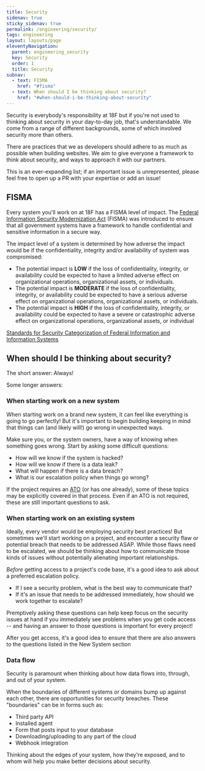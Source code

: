```yaml
---
title: Security
sidenav: true
sticky_sidenav: true
permalink: /engineering/security/
tags: engineering
layout: layouts/page
eleventyNavigation: 
  parent: engineering_security
  key: Security
  order: 1
  title: Security
subnav:
  - text: FISMA
    href: "#fisma"
  - text: When should I be thinking about security?
    href: "#when-should-i-be-thinking-about-security"
---
```


Security is everybody's responsibility at 18F but if you're not used to thinking about security in your day-to-day job, that's understandable. We come from a range of different backgrounds, some of which involved security more than others. 

There are practices that we as developers should adhere to as much as possible when building websites. We aim to give everyone a framework to think about security, and ways to approach it with our partners.

This is an ever-expanding list; if an important issue is unrepresented, please feel free to open up a PR with your expertise or add an issue!

## FISMA
Every system you'll work on at 18F has a FISMA level of impact. The [Federal Information Security Modernization Act](https://www.cisa.gov/federal-information-security-modernization-act) (FISMA) was introduced to ensure that all government systems have a framework to handle confidential and sensitive information in a secure way.

The impact level of a system is determined by how adverse the impact would be if the confidentiality, integrity and/or availability of system was compromised:
- The potential impact is **LOW** if the loss of confidentiality, integrity, or availability could be expected to have a limited adverse effect on organizational operations, organizational assets, or individuals.
- The potential impact is **MODERATE** if the loss of confidentiality, integrity, or availability could be expected to have a serious adverse effect on organizational operations, organizational assets, or individuals. 
- The potential impact is **HIGH** if the loss of confidentiality, integrity, or availability could be expected to have a severe or catastrophic adverse effect on organizational operations, organizational assets, or individual

[Standards for Security Categorization of Federal Information and Information Systems](https://nvlpubs.nist.gov/nistpubs/FIPS/NIST.FIPS.199.pdf)

## When should I be thinking about security?
The short answer: Always!

Some longer answers:

### When starting work on a new system
When starting work on a brand new system, it can feel like everything is going to go perfectly! But it's important to begin building keeping in mind that things can (and likely will!) go wrong in unexpected ways.

Make sure you, or the system owners, have a way of knowing when something goes wrong. Start by asking some difficult questions:

* How will we know if the system is hacked?
* How will we know if there is a data leak?
* What will happen if there is a data breach?
* What is our escalation policy when things go wrong?

If the project requires an [ATO](https://atos.open-control.org/) (or has one already), some of these topics may be explicitly covered in that process. Even if an ATO is not required, these are still important questions to ask.

### When starting work on an existing system
Ideally, every vendor would be employing security best practices! But sometimes we'll start working on a project, and encounter a security flaw or potential breach that needs to be addressed ASAP. While those flaws need to be escalated, we should be thinking about how to communicate those kinds of issues without potentially alienating important relationships.

*Before* getting access to a project's code base, it's a good idea to ask about a preferred escalation policy.

* If I see a security problem, what is the best way to communicate that? 
* If it's an issue that needs to be addressed immediately, how should we work together to escalate?

Premptively asking these questions can help keep focus on the security issues at hand if you immediately see problems when you get code access -- and having an answer to those questions is important for every project! 

After you get access, it's a good idea to ensure that there are also answers to the questions listed in the New System section

### Data flow
Security is paramount when thinking about how data flows into, through, and out of your system. 

When the boundaries of different systems or domains bump up against each other, there are opportunities for security breaches. These "boundaries" can be in forms such as: 

* Third party API
* Installed agent
* Form that posts input to your database
* Downloading/uploading to any part of the cloud
* Webhook integration

Thinking about the edges of your system, how they're exposed, and to whom will help you make better decisions about security.
